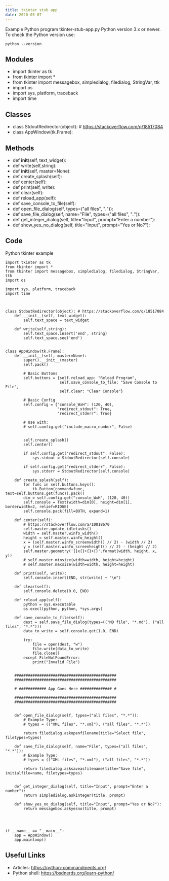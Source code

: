 ```yaml
---
title: tkinter stub app
date: 2020-05-07
---
```

Example Python program tkinter-stub-app.py
Python version 3.x or newer.
To check the Python version use:

    python --version

## Modules

* import tkinter as tk
* from tkinter import *
* from tkinter import messagebox, simpledialog, filedialog, StringVar, ttk
* import os
* import sys, platform, traceback
* import time

## Classes

* class StdoutRedirector(object): # https://stackoverflow.com/q/18517084
* class AppWindow(tk.Frame):

## Methods

* def __init__(self, text_widget):
* def write(self,string):
* def __init__(self, master=None):
* def create_splash(self):
* def center(self):
* def print(self, write):
* def clear(self):
* def reload_app(self):
* def save_console_to_file(self):
* def open_file_dialog(self, types=("all files", "*.*")):
* def save_file_dialog(self, name="File", types=("all files", "*.*")):
* def get_integer_dialog(self, title="Input", prompt="Enter a number"):
* def show_yes_no_dialog(self, title="Input", prompt="Yes or No?"):

## Code

Python tkinter example

    import tkinter as tk
    from tkinter import *
    from tkinter import messagebox, simpledialog, filedialog, StringVar, ttk
    import os
    
    import sys, platform, traceback
    import time
    
    
    
    class StdoutRedirector(object): # https://stackoverflow.com/q/18517084
        def __init__(self, text_widget):
            self.text_space = text_widget
    
        def write(self,string):
            self.text_space.insert('end', string)
            self.text_space.see('end')
    
    
    class AppWindow(tk.Frame):
        def __init__(self, master=None):
            super().__init__(master)
            self.pack()
    
            # Basic Buttons
            self.buttons = {self.reload_app: "Reload Program",
                            self.save_console_to_file: "Save Console to File",
                            self.clear: "Clear Console"}
    
            # Basic Config
            self.config = {"console_WxH": (120, 40),
                           "redirect_stdout": True,
                           "redirect_stderr": True}
    
            # Use with:
            # self.config.get("include_macro_number", False)
    
    
            self.create_splash()
            self.center()
    
            if self.config.get("redirect_stdout", False):
                sys.stdout = StdoutRedirector(self.console)
    
            if self.config.get("redirect_stderr", False):
                sys.stderr = StdoutRedirector(self.console)
    
        def create_splash(self):
            for func in self.buttons.keys():
                tk.Button(command=func, text=self.buttons.get(func)).pack()
            dim = self.config.get("console_WxH", (120, 40))
            self.console = Text(width=dim[0], height=dim[1], borderwidth=2, relief=RIDGE)
            self.console.pack(fill=BOTH, expand=1)
    
        def center(self):
            # https://stackoverflow.com/a/10018670
            self.master.update_idletasks()
            width = self.master.winfo_width()
            height = self.master.winfo_height()
            x = (self.master.winfo_screenwidth() // 2) - (width // 2)
            y = (self.master.winfo_screenheight() // 2) - (height // 2)
            self.master.geometry('{}x{}+{}+{}'.format(width, height, x, y))
            # self.master.minsize(width=width, height=height)
            # self.master.maxsize(width=width, height=height)
    
        def print(self, write):
            self.console.insert(END, str(write) + "\n")
    
        def clear(self):
            self.console.delete(0.0, END)
    
        def reload_app(self):
            python = sys.executable
            os.execl(python, python, *sys.argv)
    
        def save_console_to_file(self):
            dest = self.save_file_dialog(types=(("MD file", "*.md"), ("all files", "*.*")))
            data_to_write = self.console.get(1.0, END)
    
            try:
                file = open(dest, "w")
                file.write(data_to_write)
                file.close()
            except FileNotFoundError:
                print("Invalid File")
    
    
        #############################################
        #############################################
    
        # ############ App Goes Here ############## #
    
        #############################################
        #############################################
    
    
        def open_file_dialog(self, types=("all files", "*.*")):
            # Example Type:
            # types = (("XML files", "*.xml"), ("all files", "*.*"))
    
            return filedialog.askopenfilename(title="Select file", filetypes=types)
    
        def save_file_dialog(self, name="File", types=("all files", "*.*")):
            # Example Type:
            # types = (("XML files", "*.xml"), ("all files", "*.*"))
    
            return filedialog.asksaveasfilename(title="Save file", initialfile=name, filetypes=types)
    
    
        def get_integer_dialog(self, title="Input", prompt="Enter a number"):
            return simpledialog.askinteger(title, prompt)
    
        def show_yes_no_dialog(self, title="Input", prompt="Yes or No?"):
            return messagebox.askyesno(title, prompt)
    
    
    
    
    if __name__ == "__main__":
        app = AppWindow()
        app.mainloop()

## Useful Links

- Articles: https://python-commandments.org/
- Python shell: https://bsdnerds.org/learn-python/
